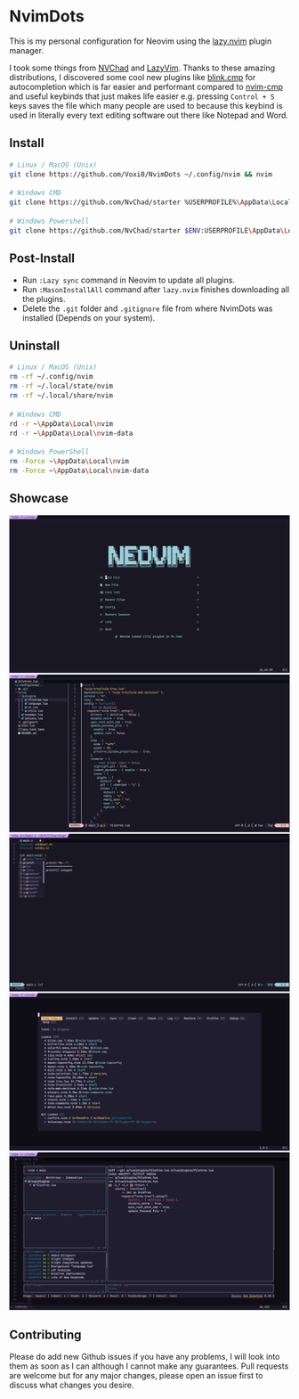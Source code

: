# NvimDots
This is my personal configuration for Neovim using the <a href="https://github.com/folke/lazy.nvim">lazy.nvim</a> plugin manager.

I took some things from <a href="https://nvchad.com/">NVChad</a> and <a href="https://www.lazyvim.org/">LazyVim</a>.
Thanks to these amazing distributions, I discovered some cool new plugins like <a href="https://github.com/Saghen/blink.cmp">blink.cmp</a>
for autocompletion which is far easier and performant compared to <a href="https://github.com/hrsh7th/nvim-cmp">nvim-cmp</a>
and useful keybinds that just makes life easier e.g. pressing `Control + S` keys saves the file which many people are used to because this keybind is used
in literally every text editing software out there like Notepad and Word.

## Install
```bash
# Linux / MacOS (Unix)
git clone https://github.com/Voxi0/NvimDots ~/.config/nvim && nvim

# Windows CMD
git clone https://github.com/NvChad/starter %USERPROFILE%\AppData\Local\nvim && nvim

# Windows Powershell
git clone https://github.com/NvChad/starter $ENV:USERPROFILE\AppData\Local\nvim && nvim
```

## Post-Install
- Run `:Lazy sync` command in Neovim to update all plugins.
- Run `:MasonInstallAll` command after `lazy.nvim` finishes downloading all the plugins.
- Delete the `.git` folder and `.gitignore` file from where NvimDots was installed (Depends on your system).

## Uninstall
```bash
# Linux / MacOS (Unix)
rm -rf ~/.config/nvim
rm -rf ~/.local/state/nvim
rm -rf ~/.local/share/nvim

# Windows CMD
rd -r ~\AppData\Local\nvim
rd -r ~\AppData\Local\nvim-data

# Windows PowerShell
rm -Force ~\AppData\Local\nvim
rm -Force ~\AppData\Local\nvim-data
```

## Showcase
![Dashboard](./assets/dashboard.png "Snacks.Dashboard")
![Main](./assets/main.png "Main")
![Autocompletion](./assets/autocompletion.png "Autocompletion")
![Lazy.nvim](./assets/lazy_plugin_manager.png "Lazy Plugin Manager")
![LazyGit](./assets/lazygit.png)

## Contributing
Please do add new Github issues if you have any problems, I will look into them as soon as I can although I cannot make any guarantees. Pull requests are
welcome but for any major changes, please open an issue first to discuss what changes you desire.
